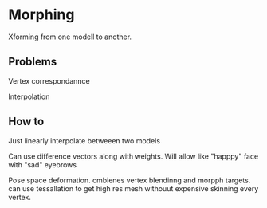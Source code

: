 # Morphing

Xforming from one modell to another.

## Problems

Vertex  correspondannce

Interpolation

## How to

Just linearly interpolate betweeen two models

Can use difference vectors along with weights. 
Will allow like "happpy" face with "sad" eyebrows 

Pose space deformation. cmbienes vertex blendinng and morpph targets.
can use tessallation to get high res mesh withouut expensive skinning every vertex.

